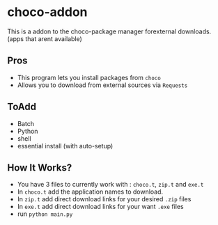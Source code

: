 

# choco-addon
This is a addon to the choco-package manager forexternal downloads.(apps that arent available)



## Pros
- This program lets you install packages from `choco` 
- Allows you to download from external sources via `Requests`


## ToAdd

- Batch
- Python
- shell
- essential install (with auto-setup)



##  How It Works?
- You have 3 files to currently work with : `choco.t`, `zip.t` and `exe.t`
- In `choco.t` add the application names to download.
- In `zip.t` add direct download links for your desired `.zip` files
- In `exe.t` add direct download links for your want `.exe` files
- run `python main.py`
